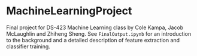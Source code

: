 # MachineLearningProject

Final project for DS-423 Machine Learning class by Cole Kampa, Jacob McLaughlin and Zhiheng Sheng. See `FinalOutput.ipynb` for an introduction to the background and a detailed description of feature extraction and classifier training.
